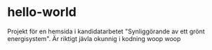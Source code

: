 # hello-world
Projekt för en hemsida i kandidatarbetet "Synliggörande av ett grönt energisystem".
Är riktigt jävla okunnig i kodning woop woop 

